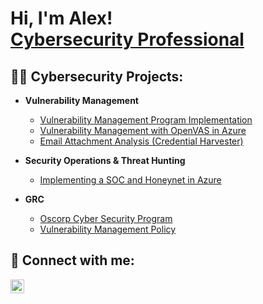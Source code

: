 <h1>Hi, I'm Alex! <br/><a href="[https://www.linkedin.com/alexander-milenkovic/]">Cybersecurity Professional</a></h1>

<h2>👨‍💻 Cybersecurity Projects:</h2>

- <b>Vulnerability Management</b>
  
  - [Vulnerability Management Program Implementation](https://github.com/AlexMilenkovic1982/Vulnerability-Management-Program-Implementation)
  - [Vulnerability Management with OpenVAS in Azure](https://github.com/AlexMilenkovic1982/VulnerabilityManagementOpenVas/tree/main)
  - [Email Attachment Analysis (Credential Harvester)](https://github.com/AlexMilenkovic1982/VulnerabilityManagementOpenVas/tree/main)

- <b>Security Operations & Threat Hunting</b>

  - [Implementing a SOC and Honeynet in Azure](https://github.com/AlexMilenkovic1982/SocAndHoneynetLab/tree/main)

- <b>GRC</b>

  - [Oscorp Cyber Security Program](https://github.com/AlexMilenkovic1982/Oscorp-Cyber-Security-Program/blob/main/Oscorp%20GRC%20Cybersecurity%20Assessment.md )
  - [Vulnerability Management Policy](https://github.com/AlexMilenkovic1982/Oscorp-Cyber-Security-Program/blob/main/Oscorp%20GRC%20Cybersecurity%20Assessment.md )
   
<h2> 🤳 Connect with me:</h2>


[<img align="left" alt="AlexMilenkovic | LinkedIn" width="22px" src="https://cdn.jsdelivr.net/npm/simple-icons@v3/icons/linkedin.svg" />][linkedin]



[linkedin]: [https://www.linkedin.com/in/alexander-milenkovic/]

<!--
**** is a ✨ _special_ ✨ repository because its `README.md` (this file) appears on your GitHub profile.

Here are some ideas to get you started:

- 🔭 I’m currently working on ...
- 🌱 I’m currently learning ...
- 👯 I’m looking to collaborate on ...
- 🤔 I’m looking for help with ...
- 💬 Ask me about ...
- 📫 How to reach me: ...
- 😄 Pronouns: ...
- ⚡ Fun fact: ...
-->
